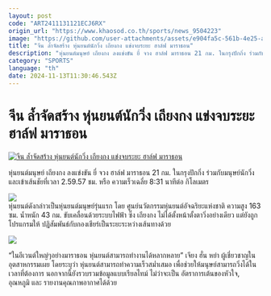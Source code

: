 ```yaml
---
layout: post
code: "ART2411131121ECJ6RX"
origin_url: "https://www.khaosod.co.th/sports/news_9504223"
image: "https://github.com/user-attachments/assets/e904fa5c-561b-4e25-ab66-255162660ac5"
title: "จีน ล้ำจัดสร้าง หุ่นยนต์นักวิ่ง เถียงกง แข่งจบระยะ ฮาล์ฟ มาราธอน"
description: "หุ่นยนต์มนุษย์ เถียงกง ลงแข่งขัน ยี่ จวง ฮาล์ฟ มาราธอน 21 กม. ในกรุงปักกิ่ง ร่วมกับมนุษย์นักวิ่ง และเข้าเส้นชัยที่เวลา 2.59.57 ชม. หรือ ความเร็วเฉลี่ย 8:31"
category: "SPORTS"
language: "th"
date: 2024-11-13T11:30:46.543Z
---
```


# จีน ล้ำจัดสร้าง หุ่นยนต์นักวิ่ง เถียงกง แข่งจบระยะ ฮาล์ฟ มาราธอน

[![จีน ล้ำจัดสร้าง หุ่นยนต์นักวิ่ง เถียงกง แข่งจบระยะ ฮาล์ฟ มาราธอน](https://www.khaosod.co.th/wpapp/uploads/2024/11/Humanoifddd2.jpg "จีน ล้ำจัดสร้าง หุ่นยนต์นักวิ่ง เถียงกง แข่งจบระยะ ฮาล์ฟ มาราธอน")](https://www.khaosod.co.th/wpapp/uploads/2024/11/Humanoifddd2.jpg)

หุ่นยนต์มนุษย์ เถียงกง ลงแข่งขัน ยี่ จวง ฮาล์ฟ มาราธอน 21 กม. ในกรุงปักกิ่ง ร่วมกับมนุษย์นักวิ่ง และเข้าเส้นชัยที่เวลา 2.59.57 ชม. หรือ ความเร็วเฉลี่ย 8:31 นาทีต่อ กิโลเมตร

[![](https://www.khaosod.co.th/wpapp/uploads/2024/11/GcAicrnW8AAXApY-696x476.jpg)](https://www.khaosod.co.th/wpapp/uploads/2024/11/GcAicrnW8AAXApY.jpg)  
หุ่นยนต์ดังกล่าวเป็นหุ่นยนต์มนุษย์รุ่นแรก โดย ศูนย์นวัตกรรมหุ่นยนต์อัจฉริยะแห่งชาติ ความสูง 163 ซม. น้ำหนัก 43 กม. ขับเคลื่อนด้วยระบบไฟฟ้า ซึ่ง เถียงกง ไม่ได้ตั้งหน้าตั้งตาวิ่งอย่างเดียว แต่ยังถูกโปรแกรมให้ ปฏิสัมพันธ์กับกองเชียร์เป็นระยะระหว่างเส้นทางด้วย

[![](https://www.khaosod.co.th/wpapp/uploads/2024/11/1457a905-7a27-4b90-b6ee-25a9eeb210cc-1-696x418.jpeg)](https://www.khaosod.co.th/wpapp/uploads/2024/11/1457a905-7a27-4b90-b6ee-25a9eeb210cc-1.jpeg)

“ในอีเวนต์ใหญ่ๆอย่างมาราธอน หุ่นยนต์สามารถทำงานได้หลากหลาย” เจียง ฮั่น หย่า ผู้เชี่ยวชาญในอุตสาหกรรมเผย โดยระบุว่า หุ่นยนต์สามารถทำความเร็วสม่ำเสมอ เพื่อช่วยให้มนุษย์สามารถวิ่งได้ในเวลาที่ต้องการ นอกจากนี้ยังรวบรวมข้อมูลแบบเรียลไทม์ ไม่ว่าจะเป็น อัตราการเต้นของหัวใจ, อุณหภูมิ และ รายงานคุณภาพอากาศได้ด้วย